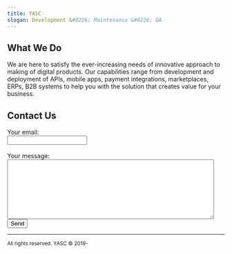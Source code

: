 ```yaml
---
title: YASC
slogan: Development &#8226; Maintenance &#8226; QA 
---
```


## What We Do 

We are here to satisfy the ever-increasing needs of innovative approach to making of digital products. Our capabilities range from development and deployment of APIs, mobile apps, payment integrations, marketplaces, ERPs, B2B systems to help you with the solution that creates value for your business.

## Contact Us

<form
  action="https://formspree.io/xgeozyjb"
  method="POST"
>
  <label>
    Your email:<br/>
    <input type="text" name="_replyto">
  </label><br/><br/>
  <label>
    Your message:<br/>
    <textarea name="message" style="margin: 0px; width: 95%; max-width:539px; height: 138px;"></textarea>
  </label>

  <br/>
  <button type="submit">Send</button>
</form>

<hr/>
<p><small>All rights reserved. YASC &copy; 2019-<script>document.write(new Date().getFullYear()+1)</script></small></p>
